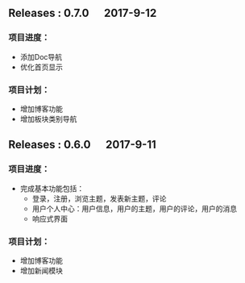 ## Releases :  **0.7.0** &nbsp;&nbsp;&nbsp;&nbsp;&nbsp;2017-9-12
### 项目进度：
- 添加Doc导航
- 优化首页显示
### 项目计划：
- 增加博客功能
- 增加板块类别导航

## Releases :  **0.6.0** &nbsp;&nbsp;&nbsp;&nbsp;&nbsp;2017-9-11

### 项目进度：
- 完成基本功能包括：
  - 登录，注册，浏览主题，发表新主题，评论
  - 用户个人中心：用户信息，用户的主题，用户的评论，用户的消息
  - 响应式界面
### 项目计划：
- 增加博客功能
- 增加新闻模块